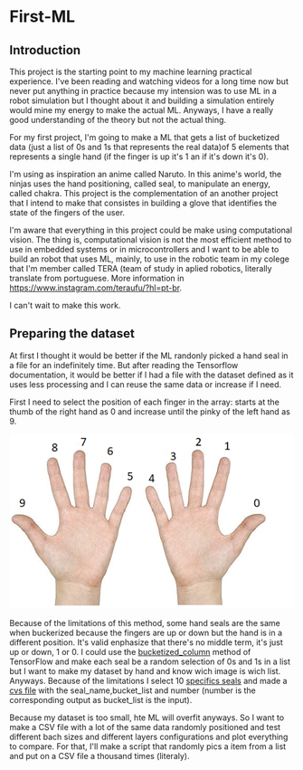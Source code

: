 # First-ML
## Introduction
  This project is the starting point to my machine learning practical experience. I've been reading and watching videos for a long time now but never put anything in practice because my intension was to use ML in a robot simulation but I thought about it and building a simulation entirely would mine my energy to make the actual ML. Anyways, I have a really good understanding of the theory but not the actual thing.

  For my first project, I'm going to make a ML that gets a list of bucketized data (just a list of 0s and 1s that represents the real data)of 5 elements that represents a single hand (if the finger is up it's 1 an if it's down it's 0). 

  I'm using as inspiration an anime called Naruto. In this anime's world, the ninjas uses the hand positioning, called seal, to manipulate an energy, called chakra. 
This project is the complementation of an another project that I intend to make that consistes in building a glove that identifies the state of the fingers of the user.

  I'm aware that everything in this project could be make using computational vision. The thing is, computational vision is not the most efficient method to use in embedded systems or in microcontrollers and I want to be able to build an robot that uses ML, mainly, to use in the robotic team in my colege that I'm member called TERA (team of study in aplied robotics, literally translate from portuguese. More information in https://www.instagram.com/teraufu/?hl=pt-br.

  I can't wait to make this work.

## Preparing the dataset
  At first I thought it would be better if the ML randonly picked a hand seal in a file for an indefinitely time. But after reading the Tensorflow documentation, it would be better if I had a file with the dataset defined as it uses less processing and I can reuse the same data or increase if I need.
  
  First I need to select the position of each finger in the array: starts at the thumb of the right hand as 0 and increase until the pinky of the left hand as 9. 
  
  ![hand-seal](/Dataset/Hand_Enumaration.png?raw=true)
  
  Because of the limitations of this method, some hand seals are the same when buckerized because the fingers are up or down but the hand is in a different position. It's valid enphasize that there's no middle term, it's just up or down, 1 or 0. I could use the [bucketized_column](https://www.tensorflow.org/api_docs/python/tf/feature_column/bucketized_column) method of TensorFlow and make each seal be a random selection of 0s and 1s in a list but I want to make my dataset by hand and know wich image is wich list. Anyways. Because of the limitations I select 10 [specifics seals](Dataset/img/) and made a [cvs file](Dataset/data_set.csv) with the seal_name,bucket_list and number (number is the corresponding output as bucket_list is the input).
  
  Because my dataset is too small, hte ML will overfit anyways. So I want to make a CSV file with a lot of the same data randomly positioned and test different bach sizes and different layers configurations and plot everything to compare. For that, I'll make a script that randomly pics a item from a list and put on a CSV file a thousand times (literaly).
